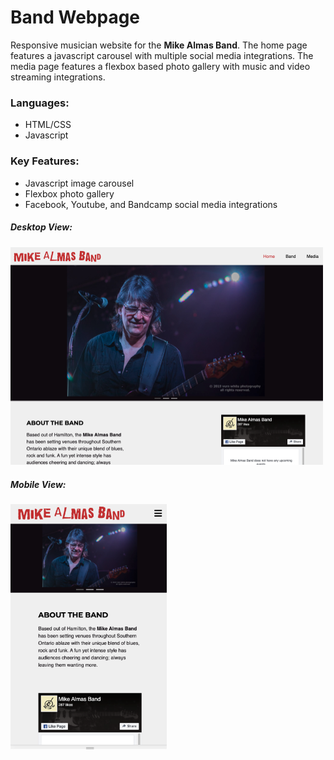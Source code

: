 # Band Webpage
Responsive musician website for the **Mike Almas Band**. The home page features a javascript carousel with multiple social media integrations. The media page features a flexbox based photo gallery with music and video streaming integrations.

### Languages:

* HTML/CSS
* Javascript

### Key Features:
* Javascript image carousel
* Flexbox photo gallery
* Facebook, Youtube, and Bandcamp social media integrations

##### Desktop View:
<img src="github/desktop-view.png" alt="Desktop view image" width="500px">

##### Mobile View:
<img src="github/mobile-view.png" alt="Mobile view image" width="250px">

